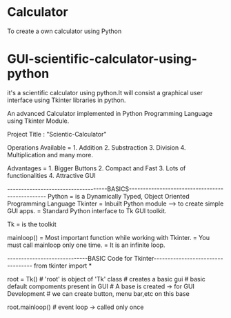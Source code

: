 # Calculator
To create a own calculator using Python 

# GUI-scientific-calculator-using-python
it's a scientific calculator using python.It will consist a  graphical user interface using Tkinter  libraries in python.

An advanced Calculator implemented in Python Programming Language using Tkinter Module.

Project Title : "Scientic-Calculator"

Operations Available = 1. Addition 
                       2. Substraction 
                       3. Division 
                       4. Multiplication and many more.

Advantages = 1. Bigger Buttons 
             2. Compact and Fast 
             3. Lots of functionalities
             4. Attractive GUI

------------------------------------BASICS------------------------------------------------
Python = is a Dynamically Typed, Object Oriented Programming Language
Tkinter = Inbuilt Python module --> to create simple GUI apps.
        = Standard Python interface to Tk GUI toolkit.

Tk = is the toolkit

mainloop() = Most important function while working with Tkinter. = You must call mainloop only one time. = It is an infinite loop.

-----------------------------BASIC Code for Tkinter---------------------------------- 
from tkinter import *

root = Tk()                 # 'root' is object of 'Tk' class 
                            # creates a basic gui 
                            # basic default compoments present in GUI
                            # A base is created -> for GUI Development # we can create button, menu bar,etc on this base

root.mainloop() # event loop -> called only once
